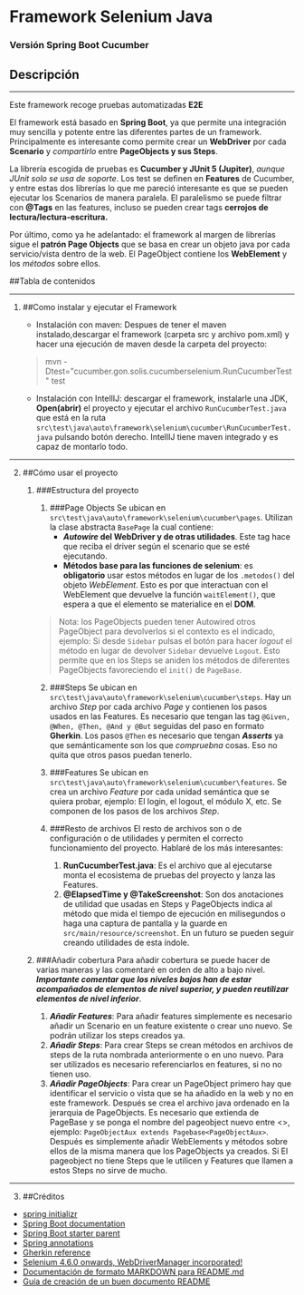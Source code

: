 # Framework Selenium Java 
### Versión Spring Boot Cucumber



## Descripción

---

Este framework recoge pruebas automatizadas **E2E** 

El framework está basado en **Spring Boot**, ya que permite una integración
muy sencilla y potente entre las diferentes partes de un framework. Principalmente
es interesante como permite crear un **WebDriver** por cada **Scenario** y *compartirlo*
entre **PageObjects y sus Steps**.

La librería escogida de pruebas es **Cucumber y JUnit 5 (Jupiter)**, *aunque JUnit solo
se usa de soporte*. Los test se definen en **Features** de Cucumber, y entre estas
dos librerías lo que me pareció interesante es que se pueden ejecutar los
Scenarios de manera paralela. El paralelismo se puede filtrar con **@Tags** en
las features, incluso se pueden crear tags **cerrojos de lectura/lectura-escritura.**

Por último, como ya he adelantado: el framework al margen de librerías sigue el **patrón
Page Objects** que se basa en crear un objeto java por cada servicio/vista dentro
de la web. El PageObject contiene los **WebElement** y los *métodos* sobre ellos.



##Tabla de contenidos

---

1. ##Como instalar y ejecutar el Framework

   - Instalación con maven: Despues de tener el maven instalado,descargar el framework (carpeta src y archivo pom.xml)
   y hacer una ejecución de maven desde la carpeta del proyecto:
   
   >mvn -Dtest="cucumber.gon.solis.cucumberselenium.RunCucumberTest" test
   - Instalación con IntellIJ: descargar el framework, instalarle una JDK, **Open(abrir)** el proyecto y ejecutar
   el archivo `RunCucumberTest.java` que está en la ruta `src\test\java\auto\framework\selenium\cucumber\RunCucumberTest.java`
   pulsando botón derecho. IntellIJ tiene maven integrado y es capaz de montarlo todo.

---

2. ##Cómo usar el proyecto
   1. ###Estructura del proyecto
      1. ###Page Objects
      Se ubican en `src\test\java\auto\framework\selenium\cucumber\pages`. Utilizan la clase abstracta `BasePage` la cual
      contiene:
         - ***Autowire* del WebDriver y de otras utilidades**. Este tag hace que reciba el driver según
         el scenario que se esté ejecutando.
         - **Métodos base para las funciones de selenium**: es **obligatorio** usar estos métodos en lugar de
         los `.metodos()` del objeto *WebElement*. Esto es por que interactuan con el WebElement que devuelve
         la función `waitElement()`, que espera a que el elemento se materialice en el **DOM**.
      >Nota: los PageObjects pueden tener Autowired otros PageObject para devolverlos si el contexto es el indicado, ejemplo:
      Si desde `Sidebar` pulsas el botón para hacer *logout* el método en lugar de devolver `Sidebar` devuelve `Logout`.
      Esto permite que en los Steps se aniden los métodos de diferentes PageObjects favoreciendo el `init()` de `PageBase`.
      
      2. ###Steps
      Se ubican en `src\test\java\auto\framework\selenium\cucumber\steps`. Hay un archivo *Step* por cada archivo *Page*
      y contienen los pasos usados en las Features. Es necesario que tengan las tag `@Given, @When, @Then, @And y @But` seguidas
      del paso en formato **Gherkin**. Los pasos `@Then` es necesario que tengan ***Asserts*** ya que semánticamente son los que *compruebna* cosas.
      Eso no quita que otros pasos puedan tenerlo.      

      3. ###Features
      Se ubican en `src\test\java\auto\framework\selenium\cucumber\features`. Se crea un archivo *Feature* por cada unidad semántica que se quiera probar, ejemplo:
      El login, el logout, el módulo X, etc. Se componen de los pasos de los archivos *Step*.
      
      4. ###Resto de archivos
         El resto de archivos son o de configuración o de utilidades y permiten el correcto funcionamiento del proyecto. Hablaré de los más interesantes:
            1. **RunCucumberTest.java**: Es el archivo que al ejecutarse monta el ecosistema de pruebas del proyecto y lanza las Features.
            2. **@ElapsedTime y @TakeScreenshot**: Son dos anotaciones de utilidad que usadas en Steps y PageObjects indica al método
            que mida el tiempo de ejecución en milisegundos o haga una captura de pantalla y la guarde en `src/main/resource/screenshot`. En un futuro se pueden seguir creando
            utilidades de esta índole.
   2. ###Añadir cobertura
      Para añadir cobertura se puede hacer de varias maneras y las comentaré en orden de alto a bajo nivel. ***Importante comentar que los niveles bajos han de estar acompañados de elementos de nivel superior, y pueden reutilizar elementos de nivel inferior***.
      1. ***Añadir Features***: Para añadir features simplemente es necesario añadir un Scenario en un feature existente o crear uno nuevo. Se podrán utilizar los steps creados ya.
      2. ***Añadir Steps***: Para crear Steps se crean métodos en archivos de steps de la ruta nombrada anteriormente o en uno nuevo. Para ser utilizados es necesario referenciarlos en features, si no no tienen uso.
      3. ***Añadir PageObjects***: Para crear un PageObject primero hay que identificar el servicio o vista que se ha añadido en la web y no en este framework.
        Después se crea el archivo java ordenado en la jerarquia de PageObjects. Es necesario que extienda de PageBase y se ponga el nombre del pageobject nuevo entre <>, ejemplo: `PageObjectAux extends Pagebase<PageObjectAux>`. Después es simplemente añadir WebElements y métodos sobre ellos de la misma manera que los PageObjects ya creados. Si El pageobject no tiene Steps que le utilicen y Features que llamen a estos Steps no sirve de mucho.
---
3. ##Créditos
- [spring initializr](https://start.spring.io/)
- [Spring Boot documentation](https://docs.spring.io/spring-boot/docs/current/reference/htmlsingle/)
- [Spring Boot starter parent](https://www.baeldung.com/spring-boot-starter-parent)
- [Spring annotations](https://www.baeldung.com/tag/spring-annotations)
- [Gherkin reference](https://cucumber.io/docs/gherkin/reference/)
- [Selenium 4.6.0 onwards, WebDriverManager incorporated!](https://www.selenium.dev/blog/2022/selenium-4-6-0-released/)
- [Documentación de formato MARKDOWN para README.md](https://www.markdownguide.org/cheat-sheet/)
- [Guía de creación de un buen documento README](https://www.freecodecamp.org/news/how-to-write-a-good-readme-file/)

